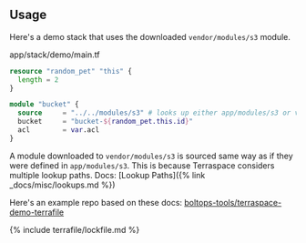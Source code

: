 ## Usage

Here's a demo stack that uses the downloaded `vendor/modules/s3` module.

app/stack/demo/main.tf

```terraform
resource "random_pet" "this" {
  length = 2
}

module "bucket" {
  source     = "../../modules/s3" # looks up either app/modules/s3 or vendor/modules/s3
  bucket     = "bucket-${random_pet.this.id}"
  acl        = var.acl
}
```

A module downloaded to `vendor/modules/s3` is sourced same way as if they were defined in `app/modules/s3`. This is because Terraspace considers multiple lookup paths. Docs: [Lookup Paths]({% link _docs/misc/lookups.md %})

Here's an example repo based on these docs: [boltops-tools/terraspace-demo-terrafile](https://github.com/boltops-tools/terraspace-demo-terrafile)

{% include terrafile/lockfile.md %}
